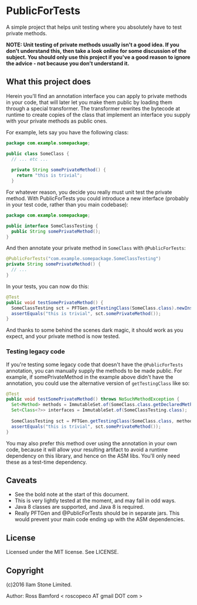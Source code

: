 # PublicForTests

A simple project that helps unit testing where you absolutely have to test private methods.

__NOTE: Unit testing of private methods usually isn't a good idea. If you don't understand this, then take a look online for some discussion of the subject. You should only use this project if you've a good reason to ignore the advice - not because you don't understand it.__

## What this project does

Herein you'll find an annotation interface you can apply to private methods in your code, that will later let you make them public by loading them through a special transformer. The transformer rewrites the bytecode at runtime to create copies of the class that implement an interface you supply with your private methods as public ones. 

For example, lets say you have the following class:

```java
package com.example.somepackage;

public class SomeClass {
  // ... etc ...
  
  private String somePrivateMethod() {
    return "this is trivial";
  } 

```

For whatever reason, you decide you really must unit test the private method. With PublicForTests you could introduce a new interface (probably in your test code, rather than you main codebase):

```java
package com.example.somepackage;

public interface SomeClassTesting {
  public String somePrivateMethod();
}
```

And then annotate your private method in `SomeClass` with `@PublicForTests`:

```java
@PublicForTests("com.example.somepackage.SomeClassTesting")
private String somePrivateMethod() {
  // ...
}
```

In your tests, you can now do this:

```java
@Test
public void testSomePrivateMethod() {
  SomeClassTesting sct = PFTGen.getTestingClass(SomeClass.class).newInstance();
  assertEquals("this is trivial", sct.somePrivateMethod()); 
}
```

And thanks to some behind the scenes dark magic, it should work as you expect, and your private method is now tested.

### Testing legacy code

If you're testing some legacy code that doesn't have the `@PublicForTests` annotation, you can manually supply
the methods to be made public. For example, if somePrivateMethod in the example above didn't have the annotation, you
could use the alternative version of `getTestingClass` like so:

```java
@Test
public void testSomePrivateMethod() throws NoSuchMethodException {
  Set<Method> methods = ImmutableSet.of(SomeClass.class.getDeclaredMethod("somePrivateMethod"));
  Set<Class<?>> interfaces = ImmutableSet.of(SomeClassTesting.class);
  
  SomeClassTesting sct = PFTGen.getTestingClass(SomeClass.class, methods, interfaces).newInstance();
  assertEquals("this is trivial", sct.somePrivateMethod()); 
}
```

You may also prefer this method over using the annotation in your own code, because it will allow your
resulting artifact to avoid a runtime dependency on this library, and hence on the ASM libs. You'll only
need these as a test-time dependency.

## Caveats

* See the bold note at the start of this document.
* This is very lightly tested at the moment, and may fail in odd ways.
* Java 8 classes are supported, and Java 8 is required.
* Really PFTGen and @PublicForTests should be in separate jars. This would prevent your main code ending up with the ASM dependencies.

## License

Licensed under the MIT license. See LICENSE.

## Copyright

(c)2016 Ilam Stone Limited. 

Author: Ross Bamford < roscopeco AT gmail DOT com >
